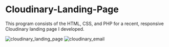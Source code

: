 # Cloudinary-Landing-Page
This program consists of the HTML, CSS, and PHP for a recent, responsive Cloudinary landing page I developed.

![cloudinary_landing_page](https://user-images.githubusercontent.com/7319667/211364470-65c2cd4e-dd32-4860-b3d2-5150b9ae7ba1.png)
![cloudinary_email](https://user-images.githubusercontent.com/7319667/211369095-c35cd22c-cd55-4ab7-b189-abd9daa8832c.png)
